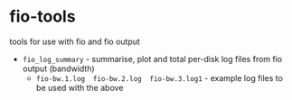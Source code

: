 # fio-tools

tools for use with fio and fio output

* `fio_log_summary` - summarise, plot and total per-disk log files from fio output (bandwidth)
  * `fio-bw.1.log  fio-bw.2.log  fio-bw.3.log1` - example log files to be used with the above
